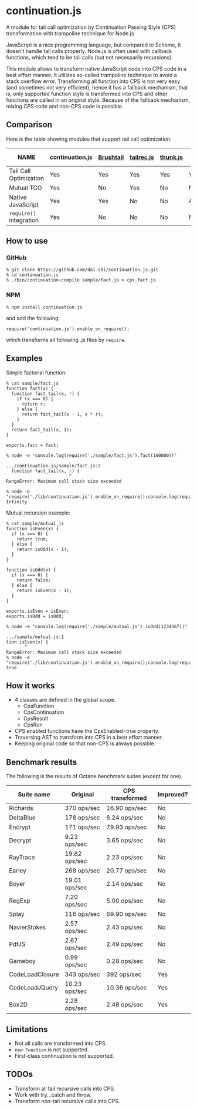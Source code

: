 continuation.js
===============

A module for tail call optimization by Continuation Passing Style (CPS)
transformation with trampoline technique for Node.js

JavaScript is a nice programming language, but compared to Scheme,
it doesn't handle tail calls properly.
Node.js is often used with callback functions,
which tend to be tail calls (but not necessarily recursions).

This module allows to transform native JavaScript code into
CPS code in a best effort manner.
It utilizes so-called trampoline technique to avoid a stack overflow error.
Transforming all function into CPS is not very easy
(and sometimes not very efficient),
hence it has a fallback mechanism, that is, only supported
function style is transformed into CPS and other functions are
called in an original style.
Because of the fallback mechanism, mixing CPS code and non-CPS code
is possible.

Comparison
----------

Here is the table showing modules that support tail call optimization.

| NAME                    | continuation.js | [Brushtail][1] | [tailrec.js][2] | [thunk.js][3] | [tail-call][4] |
|-------------------------|-----------------|----------------|-----------------|---------------|----------------|
| Tail Call Optimization  | Yes             | Yes            | Yes             | Yes           | Yes            |
| Mutual TCO              | Yes             | No             | Yes             | No            | No             |
| Native JavaScript       | Yes             | Yes            | No              | No            | Almost         |
| `require()` integration | Yes             | No             | No              | No            | No             |

[1]: https://github.com/pufuwozu/brushtail "pufuwozu/brushtail"
[2]: https://github.com/natefaubion/tailrec.js "natefaubion/tailrec.js"
[3]: https://github.com/jayferd/thunk.js "jayferd/thunk.js"
[4]: https://github.com/Gozala/js-tail-call "Gozala/js-tail-call"

How to use
----------

### GitHub

    % git clone https://github.com/dai-shi/continuation.js.git
    % cd continuation.js
    % ./bin/continuation-compile sample/fact.js > cps_fact.js

### NPM

    % npm install continuation.js

and add the following:

    require('continuation.js').enable_on_require();

which transforms all following .js files by `require`.

Examples
--------

Simple factorial function:

    % cat sample/fact.js
    function fact(x) {
      function fact_tail(x, r) {
        if (x === 0) {
          return r;
        } else {
          return fact_tail(x - 1, x * r);
        }
      }
      return fact_tail(x, 1);
    }

    exports.fact = fact;

    % node -e "console.log(require('./sample/fact.js').fact(100000))"
    
    .../continuation.js/sample/fact.js:2
      function fact_tail(x, r) {
                            ^
    RangeError: Maximum call stack size exceeded
    
    % node -e "require('./lib/continuation.js').enable_on_require();console.log(require('./sample/fact.js').fact(100000))"
    Infinity

Mutual recursion example:

    % cat sample/mutual.js
    function isEven(x) {
      if (x === 0) {
        return true;
      } else {
        return isOdd(x - 1);
      }
    }

    function isOdd(x) {
      if (x === 0) {
        return false;
      } else {
        return isEven(x - 1);
      }
    }

    exports.isEven = isEven;
    exports.isOdd = isOdd;

    % node -e "console.log(require('./sample/mutual.js').isOdd(1234567))"

    .../sample/mutual.js:1
    tion isEven(x) {
           ^
    RangeError: Maximum call stack size exceeded
    % node -e "require('./lib/continuation.js').enable_on_require();console.log(require('./sample/mutual.js').isOdd(1234567))"
    true

How it works
------------

* 4 classes are defined in the global scope.
    * CpsFunction
    * CpsContinuation
    * CpsResult
    * CpsRun
* CPS enabled functions have the CpsEnabled=true property.
* Traversing AST to transform into CPS in a best effort manner.
* Keeping original code so that non-CPS is always possible.

Benchmark results
-----------------

The following is the results of Octane benchmark suites (except for one).

| Suite name      | Original      | CPS transformed | Improved? |
|-----------------|---------------|-----------------|-----------|
| Richards        | 370 ops/sec   | 16.90 ops/sec   | No        |
| DeltaBlue       | 178 ops/sec   | 6.24 ops/sec    | No        |
| Encrypt         | 171 ops/sec   | 79.93 ops/sec   | No        |
| Decrypt         | 9.23 ops/sec  | 3.65 ops/sec    | No        |
| RayTrace        | 19.82 ops/sec | 2.23 ops/sec    | No        |
| Earley          | 268 ops/sec   | 20.77 ops/sec   | No        |
| Boyer           | 19.01 ops/sec | 2.14 ops/sec    | No        |
| RegExp          | 7.20 ops/sec  | 5.00 ops/sec    | No        |
| Splay           | 116 ops/sec   | 69.90 ops/sec   | No        |
| NavierStokes    | 2.57 ops/sec  | 2.43 ops/sec    | No        |
| PdfJS           | 2.67 ops/sec  | 2.49 ops/sec    | No        |
| Gameboy         | 0.99 ops/sec  | 0.28 ops/sec    | No        |
| CodeLoadClosure | 343 ops/sec   | 392 ops/sec     | Yes       |
| CodeLoadJQuery  | 10.23 ops/sec | 10.36 ops/sec   | Yes       |
| Box2D           | 2.28 ops/sec  | 2.48 ops/sec    | Yes       |


Limitations
-----------

* Not all calls are transformed into CPS.
* `new Function` is not supported.
* First-class continuation is not supported.

TODOs
-----

* Transform all tail recursive calls into CPS.
* Work with try...catch and throw.
* Transform non-tail recursive calls into CPS.
